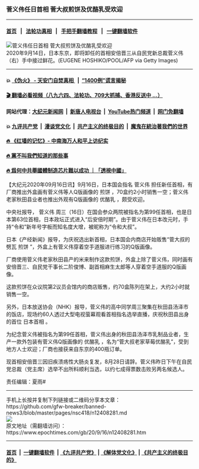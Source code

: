 ### 菅义伟任日首相 菅大叔煎饼及优酪乳受欢迎
------------------------

#### [首页](https://github.com/gfw-breaker/banned-news3/blob/master/README.md) &nbsp;&nbsp;|&nbsp;&nbsp; [法轮功真相](https://github.com/begood0513/basic/blob/master/README.md)  &nbsp;&nbsp;|&nbsp;&nbsp; [手把手翻墙教程](https://github.com/gfw-breaker/guides/wiki)  &nbsp;&nbsp;|&nbsp;&nbsp; [一键翻墙软件](https://github.com/gfw-breaker/nogfw/blob/master/README.md)  



<div><img alt="菅义伟任日首相 菅大叔煎饼及优酪乳受欢迎" class="attachment-djy_600_400 size-djy_600_400 wp-post-image" src="https://i.epochtimes.com/assets/uploads/2020/09/GettyImages-1228504982-600x400.jpg"/>
<div class="caption">
 2020年9月14日，日本东京，即将卸任的首相安倍晋三从自民党新总裁菅义伟（右）手中接过鲜花。(EUGENE HOSHIKO/POOL/AFP via Getty Images)
</div></div><hr/>

#### 💥 [《伪火》 - 天安门自焚真相 ](http://158.247.195.190:10000/videos/blog/weihuo.html)&nbsp; |&nbsp; [“1400例”谎言揭秘  ](http://158.247.195.190:10000/videos/blog/jiexi1400.html)

#### [ 🎬  翻墙必看视频（八九六四、法轮功、709大抓捕、香港反送中 ...）](https://github.com/gfw-breaker/links/blob/master/banned.md)

#### 网站代理：[大纪元新闻网](http://158.247.195.190:10080/gb/) &nbsp;|&nbsp; [新唐人电视台](http://158.247.195.190:8808/gb/)  &nbsp;|&nbsp; [YouTube热门频道](http://158.247.195.190/youtube.html) &nbsp;|&nbsp; [网门免翻墙](http://158.247.195.190:11000/show.aspx?name=ogHome)

#### 💥 [九评共产党](http://158.247.195.190:10000/videos/res/jiuping/)&nbsp; |&nbsp; [漫谈党文化](http://158.247.195.190:10000/videos/res/mtdwh/)&nbsp; |&nbsp; [共产主义的终极目的](http://158.247.195.190:10000/videos/res/zjmd/)&nbsp; |&nbsp; [魔鬼在統治著我們的世界](http://158.247.195.190:10000/videos/res/TheSpecter/)  

#### [ 🔥  《红墙的记忆》- 中南海万人和平上访纪实](http://158.247.195.190:10000/videos/news/../legend/index.html)

#### [ 🔥  黨不叫我們知道的那些事](http://158.247.195.190:10000/videos/news/truth02.html)

#### [ 🔥  爲何中共舉國體制造芯片難以成功 ｜「透視中國」](http://158.247.195.190:10000/videos/news/don03.html)

<div><p>
 【大纪元2020年09月16日讯】9月16日，日本国会指名
 <ok href="https://www.epochtimes.com/gb/tag/%E8%8F%85%E4%B9%89%E4%BC%9F.html">
  菅义伟
 </ok>
 担任新任首相，有厂商推出外盒画有菅义伟等人Q版画像的
 <ok href="https://www.epochtimes.com/gb/tag/%E7%85%8E%E9%A5%BC.html">
  煎饼
 </ok>
 ，70盒约2小时销售一空；菅义伟老家秋田县业者也推出外观有Q版画像的
 <ok href="https://www.epochtimes.com/gb/tag/%E4%BC%98%E9%85%AA%E4%B9%B3.html">
  优酪乳
 </ok>
 ，颇受欢迎。
</p>
<p>
 中央社报导，
 <ok href="https://www.epochtimes.com/gb/tag/%E8%8F%85%E4%B9%89%E4%BC%9F.html">
  菅义伟
 </ok>
 周三（16日）在国会参众两院被指名为第99任首相，也是日本第63位首相，日本政坛正式进入“后安倍时期”。由于菅义伟在日本改元时，手持“令和”新年号字板而知名度大增，被昵称为“令和大叔”。
</p>
<p>
 日本《产经新闻》报导，为庆祝选出新首相，日本国会内商店开始贩售“菅大叔的劈瓦
 <ok href="https://www.epochtimes.com/gb/tag/%E7%85%8E%E9%A5%BC.html">
  煎饼
 </ok>
 ”，外盒上有菅义伟穿着空手道服进行练习的Q版画像。
</p>
<p>
 厂商使用菅义伟老家秋田县产的米来制作这款煎饼，外盒上除了菅义伟，同时画有安倍晋三、自民党干事长二阶俊博、副首相麻生太郎等人穿着空手道服的Q版画像。
</p>
<p>
 这款煎饼在众议院第2议员会馆内的商店贩售，约70盒陈列在架上，大约2小时就销售一空。
</p>
<p>
 另外，日本放送协会（NHK）报导，菅义伟的高中同学周三聚集在秋田县汤泽市的饭店，现场约60人透过大型电视萤幕观看首相指名选举直播，庆祝秋田县出身的首位
 <ok href="https://www.epochtimes.com/gb/tag/%E6%97%A5%E6%9C%AC%E9%A6%96%E7%9B%B8.html">
  日本首相
 </ok>
 。
</p>
<p>
 为纪念菅义伟被指名为第99任首相，菅义伟出身的秋田县汤泽市乳制品业者，生产一款外包装有菅义伟Q版画像的
 <ok href="https://www.epochtimes.com/gb/tag/%E4%BC%98%E9%85%AA%E4%B9%B3.html">
  优酪乳
 </ok>
 ，名为“菅大叔老家草莓优酪乳”，受到地方人士欢迎；厂商也接获来自东京的400瓶订单。
</p>
<p>
 现首相安倍晋三因旧疾溃疡性大肠炎复发，8月28日请辞。菅义伟昨日下午在自民党总裁（党主席）选举不出所料顺利当选，以约七成得票数击败另两名候选人。
</p>
<p>
 责任编辑：夏雨#
</p>
</div>
<hr/>
手机上长按并复制下列链接或二维码分享本文章：<br/>
https://github.com/gfw-breaker/banned-news3/blob/master/pages/nsc418/n12408281.md <br/>
<a href='https://github.com/gfw-breaker/banned-news3/blob/master/pages/nsc418/n12408281.md'><img src='https://github.com/gfw-breaker/banned-news3/blob/master/pages/nsc418/n12408281.md.png'/></a> <br/>
原文地址（需翻墙访问）：https://www.epochtimes.com/gb/20/9/16/n12408281.htm


------------------------
#### [首页](https://github.com/gfw-breaker/banned-news3/blob/master/README.md) &nbsp;|&nbsp; [一键翻墙软件](https://github.com/gfw-breaker/nogfw/blob/master/README.md) &nbsp;| [《九评共产党》](https://github.com/gfw-breaker/9ping.md/blob/master/README.md#九评之一评共产党是什么) | [《解体党文化》](https://github.com/gfw-breaker/jtdwh.md/blob/master/README.md) | [《共产主义的终极目的》](https://github.com/gfw-breaker/gczydzjmd.md/blob/master/README.md)


<img src='http://gfw-breaker.win/banned-news3/pages/nsc418/n12408281.md' width='0px' height='0px'/>
